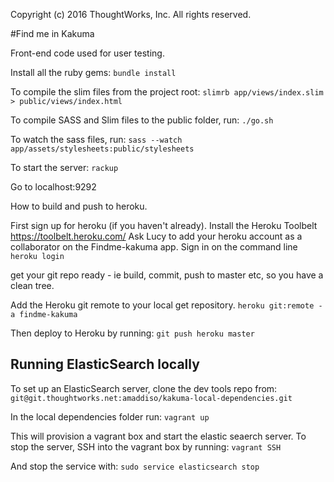 Copyright (c) 2016 ThoughtWorks, Inc. All rights reserved.

#Find me in Kakuma

Front-end code used for user testing.

Install all the ruby gems:
``bundle install``

To compile the slim files from the project root:
``slimrb app/views/index.slim > public/views/index.html``

To compile SASS and Slim files to the public folder, run:
``./go.sh``

To watch the sass files, run:
``sass --watch app/assets/stylesheets:public/stylesheets``

To start the server:
``rackup``

Go to localhost:9292




How to build and push to heroku.

First sign up for heroku (if you haven't already).
Install the Heroku Toolbelt https://toolbelt.heroku.com/
Ask Lucy to add your heroku account as a collaborator on the Findme-kakuma app.
Sign in on the command line
``heroku login``

get your git repo ready - ie build, commit, push to master etc, so you have a clean tree.

Add the Heroku git remote to your local get repository.
``heroku git:remote -a findme-kakuma``

Then deploy to Heroku by running:
``git push heroku master``

## Running ElasticSearch locally
To set up an ElasticSearch server, clone the dev tools repo from:
``git@git.thoughtworks.net:amaddiso/kakuma-local-dependencies.git``

In the local dependencies folder run:
``vagrant up``

This will provision a vagrant box and start the elastic seaerch server.
To stop the server, SSH into the vagrant box by running:
``vagrant SSH``

And stop the service with:
``sudo service elasticsearch stop``
